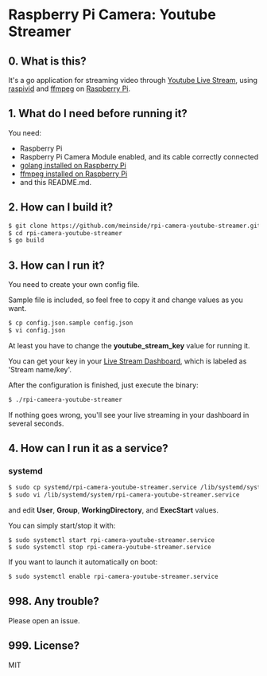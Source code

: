 # Raspberry Pi Camera: Youtube Streamer

## 0. What is this?

It's a go application for streaming video through [Youtube Live Stream](https://www.youtube.com/live_dashboard), using [raspivid](https://www.raspberrypi.org/documentation/usage/camera/raspicam/raspivid.md) and [ffmpeg](https://ffmpeg.org/) on [Raspberry Pi](https://www.raspberrypi.org/).

## 1. What do I need before running it?

You need:

* Raspberry Pi
* Raspberry Pi Camera Module enabled, and its cable correctly connected
* [golang installed on Raspberry Pi](https://github.com/meinside/rpi-configs/blob/master/bin/prep_go.sh)
* [ffmpeg installed on Raspberry Pi](https://github.com/meinside/rpi-configs/blob/master/bin/prep_ffmpeg.sh)
* and this README.md.

## 2. How can I build it?

```bash
$ git clone https://github.com/meinside/rpi-camera-youtube-streamer.git
$ cd rpi-camera-youtube-streamer
$ go build
```

## 3. How can I run it?

You need to create your own config file.

Sample file is included, so feel free to copy it and change values as you want.

```bash
$ cp config.json.sample config.json
$ vi config.json
```

At least you have to change the **youtube_stream_key** value for running it.

You can get your key in your [Live Stream Dashboard](https://www.youtube.com/live_dashboard), which is labeled as 'Stream name/key'.

After the configuration is finished, just execute the binary:

```bash
$ ./rpi-cameera-youtube-streamer
```

If nothing goes wrong, you'll see your live streaming in your dashboard in several seconds.

## 4. How can I run it as a service?

### systemd

```bash
$ sudo cp systemd/rpi-camera-youtube-streamer.service /lib/systemd/system/
$ sudo vi /lib/systemd/system/rpi-camera-youtube-streamer.service
```

and edit **User**, **Group**, **WorkingDirectory**, and **ExecStart** values.

You can simply start/stop it with:

```
$ sudo systemctl start rpi-camera-youtube-streamer.service
$ sudo systemctl stop rpi-camera-youtube-streamer.service
```

If you want to launch it automatically on boot:

```bash
$ sudo systemctl enable rpi-camera-youtube-streamer.service
```

## 998. Any trouble?

Please open an issue.

## 999. License?

MIT
